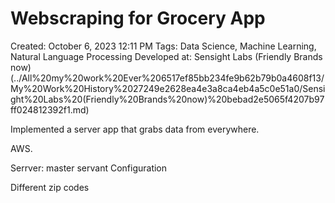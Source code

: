 # Webscraping for Grocery App

Created: October 6, 2023 12:11 PM
Tags: Data Science, Machine Learning, Natural Language Processing
Developed at: Sensight Labs (Friendly Brands now) (../All%20my%20work%20Ever%206517ef85bb234fe9b62b79b0a4608f13/My%20Work%20History%2027249e2628ea4e3a8ca4eb4a5c0e51a0/Sensight%20Labs%20(Friendly%20Brands%20now)%20bebad2e5065f4207b97ff024812392f1.md)

Implemented a server app that grabs data from everywhere.

AWS.

Serrver: master servant Configuration

Different zip codes